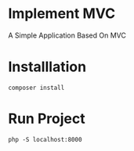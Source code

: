 # Implement MVC 
A Simple Application Based On MVC
# Installlation
`composer install`

# Run Project 
`php -S localhost:8000 `